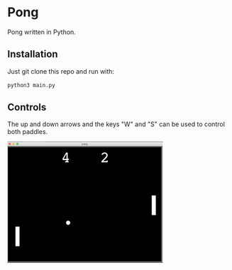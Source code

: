 
# Pong

Pong written in Python.

## Installation

Just git clone this repo and run with:

```bash
python3 main.py
```

## Controls
The up and down arrows and the keys "W" and "S" can be used to control both paddles.

<img src="https://raw.githubusercontent.com/michael-pena/pyPong/master/pong-ss.png"  width=350>
